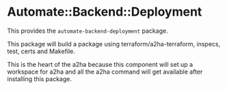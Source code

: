 # Automate::Backend::Deployment

This provides the `automate-backend-deployment` package.

This package will build a package using terraform/a2ha-terraform, inspecs, test, certs and Makefile.

This is the heart of the a2ha because this component will set up a workspace for a2ha and all the a2ha command will get available after installing this package.




